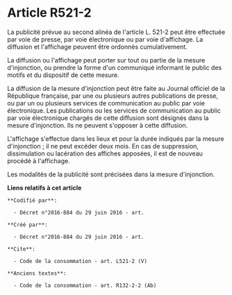# Article R521-2

La publicité prévue au second alinéa de l'article L. 521-2 peut être effectuée par voie de presse, par voie électronique ou
par voie d'affichage. La diffusion et l'affichage peuvent être ordonnés cumulativement. 

La diffusion ou l'affichage peut porter sur tout ou partie de la mesure d'injonction, ou prendre la forme d'un communiqué
informant le public des motifs et du dispositif de cette mesure. 

La diffusion de la mesure d'injonction peut être faite au Journal officiel de la République française, par une ou plusieurs
autres publications de presse, ou par un ou plusieurs services de communication au public par voie électronique. Les
publications ou les services de communication au public par voie électronique chargés de cette diffusion sont désignés dans
la mesure d'injonction. Ils ne peuvent s'opposer à cette diffusion. 

L'affichage s'effectue dans les lieux et pour la durée indiqués par la mesure d'injonction ; il ne peut excéder deux mois. En
cas de suppression, dissimulation ou lacération des affiches apposées, il est de nouveau procédé à l'affichage. 

Les modalités de la publicité sont précisées dans la mesure d'injonction.

**Liens relatifs à cet article**

	**Codifié par**:

	  - Décret n°2016-884 du 29 juin 2016 - art.

	**Créé par**:

	  - Décret n°2016-884 du 29 juin 2016 - art.

	**Cite**:

	  - Code de la consommation - art. L521-2 (V)

	**Anciens textes**:

	  - Code de la consommation - art. R132-2-2 (Ab)
